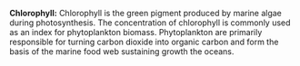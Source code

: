 **Chlorophyll:** Chlorophyll is the green pigment produced by marine algae during photosynthesis. The concentration of chlorophyll is commonly used as an index for phytoplankton biomass. Phytoplankton are primarily responsible for turning carbon dioxide into organic carbon and form the basis of the marine food web sustaining growth the oceans.     